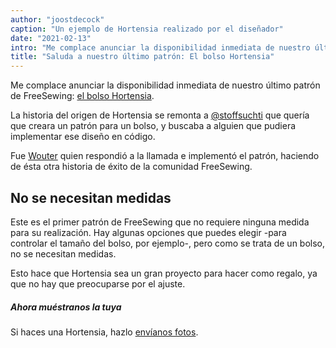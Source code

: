 ```yaml
---
author: "joostdecock"
caption: "Un ejemplo de Hortensia realizado por el diseñador"
date: "2021-02-13"
intro: "Me complace anunciar la disponibilidad inmediata de nuestro último patrón de FreeSewing: el bolso Hortensia ."
title: "Saluda a nuestro último patrón: El bolso Hortensia"
---
```



Me complace anunciar la disponibilidad inmediata de nuestro último patrón de FreeSewing: [el bolso Hortensia](/designs/hortensia/).

La historia del origen de Hortensia se remonta a [@stoffsuchti](https://twitter.com/stoffsuchti) que quería que creara un patrón para un bolso, y buscaba a alguien que pudiera implementar ese diseño en código.

Fue [Wouter](https://github.com/woutervdub) quien respondió a la llamada e implementó el patrón, haciendo de ésta otra historia de éxito de la comunidad FreeSewing.

## No se necesitan medidas

Este es el primer patrón de FreeSewing que no requiere ninguna medida para su realización. Hay algunas opciones que puedes elegir -para controlar el tamaño del bolso, por ejemplo-, pero como se trata de un bolso, no se necesitan medidas.

Esto hace que Hortensia sea un gran proyecto para hacer como regalo, ya que no hay que preocuparse por el ajuste.

<Tip>

##### Ahora muéstranos la tuya

Si haces una Hortensia, hazlo [envíanos fotos](https://discord.freesewing.org/).

</Tip>


